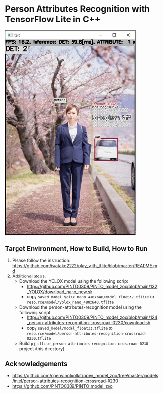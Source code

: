 # Person Attributes Recognition with TensorFlow Lite in C++

![00_doc/person_attribute.jpg](00_doc/person_attribute.jpg)

## Target Environment, How to Build, How to Run
1. Please follow the instruction: https://github.com/iwatake2222/play_with_tflite/blob/master/README.md
2. Additional steps:
    - Download the YOLOX model using the following script
        - https://github.com/PINTO0309/PINTO_model_zoo/blob/main/132_YOLOX/download_nano_new.sh
        - copy `saved_model_yolox_nano_480x640/model_float32.tflite` to `resource/model/yolox_nano_480x640.tflite`
    - Download the person-attributes-recognition model using the following script
        - https://github.com/PINTO0309/PINTO_model_zoo/blob/main/124_person-attributes-recognition-crossroad-0230/download.sh
        - copy `saved_model/model_float32.tflite` to `resource/model/person-attributes-recognition-crossroad-0230.tflite`
    - Build  `pj_tflite_person-attributes-recognition-crossroad-0230` project (this directory)

## Acknowledgements
- https://github.com/openvinotoolkit/open_model_zoo/tree/master/models/intel/person-attributes-recognition-crossroad-0230
- https://github.com/PINTO0309/PINTO_model_zoo


